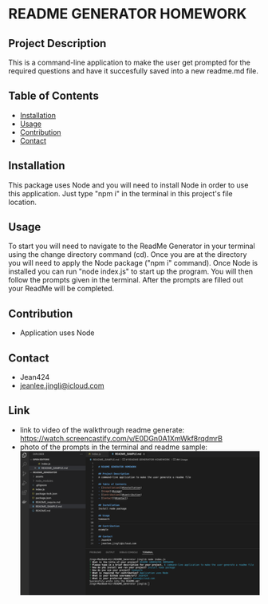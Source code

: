
# README GENERATOR HOMEWORK

## Project Description
This is a command-line application to make the user get prompted for the required questions and have it succesfully saved into a new readme.md file. 

## Table of Contents
- [Installation](#installation)
- [Usage](#usage)
- [Contribution](#contribution)
- [Contact](#contact)

## Installation
This package uses Node and you will need to install Node in order to use this application. Just type "npm i" in the terminal in this project's file location.
      
## Usage
To start you will need to navigate to the ReadMe Generator in your terminal using the change directory command (cd). Once you are at the directory you will need to apply the Node package ("npm i" command). Once Node is installed you can run "node index.js" to start up the program. You will then follow the prompts given in the terminal. After the prompts are filled out your ReadMe will be completed.
      
## Contribution
- Application uses Node

## Contact
- Jean424
- jeanlee.jingli@icloud.com

## Link

- link to video of the walkthrough readme generate: https://watch.screencastify.com/v/E0DGn0A1XmWkf8rqdmrB
- photo of the prompts in the terminal and readme sample:
![Screenshot of readme generater](./assets/images/ScreenShot_README_TEST.png)